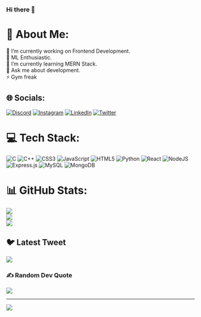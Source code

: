### Hi there 👋
# 💫 About Me:
🔭 I’m currently working on Frontend Development.<br>👯 ML Enthusiastic.<br>🌱 I’m currently learning MERN Stack.<br>💬 Ask me about development.<br>⚡ Gym freak


## 🌐 Socials:
[![Discord](https://img.shields.io/badge/Discord-%237289DA.svg?logo=discord&logoColor=white)](https://discord.gg/ashhar#3189) [![Instagram](https://img.shields.io/badge/Instagram-%23E4405F.svg?logo=Instagram&logoColor=white)](https://instagram.com/_ashhar_._) [![LinkedIn](https://img.shields.io/badge/LinkedIn-%230077B5.svg?logo=linkedin&logoColor=white)](https://linkedin.com/in/md-ashhar-9a5b6b222) [![Twitter](https://img.shields.io/badge/Twitter-%231DA1F2.svg?logo=Twitter&logoColor=white)](https://twitter.com/Ashhar32615518) 

# 💻 Tech Stack:
![C](https://img.shields.io/badge/c-%2300599C.svg?style=for-the-badge&logo=c&logoColor=white) ![C++](https://img.shields.io/badge/c++-%2300599C.svg?style=for-the-badge&logo=c%2B%2B&logoColor=white) ![CSS3](https://img.shields.io/badge/css3-%231572B6.svg?style=for-the-badge&logo=css3&logoColor=white) ![JavaScript](https://img.shields.io/badge/javascript-%23323330.svg?style=for-the-badge&logo=javascript&logoColor=%23F7DF1E) ![HTML5](https://img.shields.io/badge/html5-%23E34F26.svg?style=for-the-badge&logo=html5&logoColor=white) ![Python](https://img.shields.io/badge/python-3670A0?style=for-the-badge&logo=python&logoColor=ffdd54) ![React](https://img.shields.io/badge/react-%2320232a.svg?style=for-the-badge&logo=react&logoColor=%2361DAFB) ![NodeJS](https://img.shields.io/badge/node.js-6DA55F?style=for-the-badge&logo=node.js&logoColor=white) ![Express.js](https://img.shields.io/badge/express.js-%23404d59.svg?style=for-the-badge&logo=express&logoColor=%2361DAFB) ![MySQL](https://img.shields.io/badge/mysql-%2300f.svg?style=for-the-badge&logo=mysql&logoColor=white) ![MongoDB](https://img.shields.io/badge/MongoDB-%234ea94b.svg?style=for-the-badge&logo=mongodb&logoColor=white)
# 📊 GitHub Stats:
![](https://github-readme-stats.vercel.app/api?username=Ashhar-24&theme=dark&hide_border=false&include_all_commits=false&count_private=false)<br/>
![](https://github-readme-streak-stats.herokuapp.com/?user=Ashhar-24&theme=dark&hide_border=false)<br/>
![](https://github-readme-stats.vercel.app/api/top-langs/?username=Ashhar-24&theme=dark&hide_border=false&include_all_commits=false&count_private=false&layout=compact)

## 🐦 Latest Tweet
[![](https://gtce.itsvg.in/api?username=Ashhar32615518)](https://github.com/VishwaGauravIn/github-twitter-card-embed)

### ✍️ Random Dev Quote
![](https://quotes-github-readme.vercel.app/api?type=horizontal&theme=radical)

---
[![](https://visitcount.itsvg.in/api?id=Ashhar-24&icon=0&color=0)](https://visitcount.itsvg.in)

<!-- Proudly created with GPRM ( https://gprm.itsvg.in ) -->
